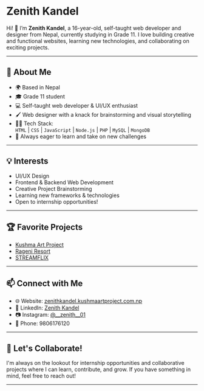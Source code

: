 # Zenith Kandel

Hi! 👋 I’m **Zenith Kandel**, a 16-year-old, self-taught web developer and designer from Nepal, currently studying in Grade 11. I love building creative and functional websites, learning new technologies, and collaborating on exciting projects.




---


## 🚀 About Me

- 🌍 Based in Nepal
- 🎓 Grade 11 student
- 💻 Self-taught web developer & UI/UX enthusiast
- 🖌️ Web designer with a knack for brainstorming and visual storytelling
- 🧑‍💻 Tech Stack:  
  `HTML` | `CSS` | `JavaScript` | `Node.js` | `PHP` | `MySQL` | `MongoDB`
- 🎯 Always eager to learn and take on new challenges


---


## 💡 Interests

- UI/UX Design
- Frontend & Backend Web Development
- Creative Project Brainstorming
- Learning new frameworks & technologies
- Open to internship opportunities!


---

## 🏆 Favorite Projects

- [Kushma Art Project](https://github.com/zenith-001/kushma-art-project)
- [Rageni Resort](https://github.com/zenith-001/rageni-resort)
- [STREAMFLIX](https://github.com/zenith-001/STREAMFLIX)


---

## 📫 Connect with Me

- 🌐 Website: [zenithkandel.kushmaartproject.com.np](https://zenithkandel.kushmaartproject.com.np)
- 💼 LinkedIn: [Zenith Kandel](https://www.linkedin.com/in/zenith-kandel-8a7781320/)
- 📷 Instagram: [@__zenith__01](https://www.instagram.com/__zenith__01/)
- 📱 Phone: 9806176120

---

## 🙌 Let's Collaborate!

I'm always on the lookout for internship opportunities and collaborative projects where I can learn, contribute, and grow. If you have something in mind, feel free to reach out!

---

